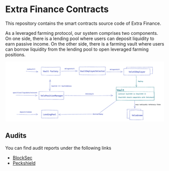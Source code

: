 # Extra Finance Contracts

This repository contains the smart contracts source code of Extra Finance. 

As a leveraged farming protocol, our system comprises two components. On one side, there is a lending pool where users can deposit liquidity to earn passive income. On the other side, there is a farming vault where users can borrow liquidity from the lending pool to open leveraged farming positions.

![Alt text](arch.png)

## Audits

You can find audit reports under the following links

- [BlockSec](https://github.com/blocksecteam/audit-reports/blob/main/solidity/blocksec_extrafinance_v1.0-signed.pdf)
- [Peckshield](https://github.com/peckshield/publications/blob/master/audit_reports/PeckShield-Audit-Report-ExtraFi-v1.0.pdf)
